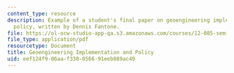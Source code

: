```yaml
---
content_type: resource
description: Example of a student's final paper on geoengineering implementation and
  policy, written by Dennis Fantone.
file: https://ol-ocw-studio-app-qa.s3.amazonaws.com/courses/12-085-seminar-in-environmental-science-spring-2008/eef124f906aaf330056691eeb089ac49_fantone.pdf
file_type: application/pdf
resourcetype: Document
title: Geoengineering Implementation and Policy
uid: eef124f9-06aa-f330-0566-91eeb089ac49
---
```


